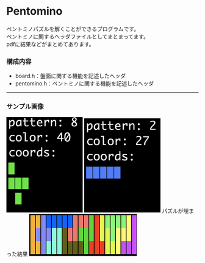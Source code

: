 # Pentomino
ペントミノパズルを解くことができるプログラムです。  
ペントミノに関するヘッダファイルとしてまとまってます。  
pdfに結果などがまとめてあります。
### 構成内容
- board.h：盤面に関する機能を記述したヘッダ
- pentomino.h：ペントミノに関する機能を記述したヘッダ
---
### サンプル画像
<img src="image/sample01.png" width="200" />
<img src="image/sample02.png" width="200" />
パズルが埋まった結果
<img src="image/pazzle1.png" width="３00" />

